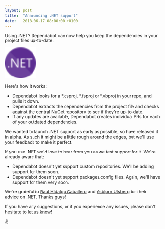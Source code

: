```yaml
---
layout: post
title:  "Announcing .NET support"
date:   2018-06-17 08:00:00 +0100
---
```


Using .NET? Dependabot can now help you keep the dependencies in your
project files up-to-date.

<p class="image-medium">
  <img src="/images/blog/dotnet-logo.svg" alt=".NET" height="100px" />
</p>

Here's how it works:
- Dependabot looks for a \*.csproj, \*.fsproj or \*.vbproj in your repo,
  and pulls it down.
- Dependabot extracts the dependencies from the project file and checks against
  the central NuGet repository to see if they're up-to-date.
- If any updates are available, Dependabot creates individual PRs for each of
  your outdated dependencies.

We wanted to launch .NET support as early as possible, so have released it
in alpha. As such it might be a little rough around the edges, but we'll use
your feedback to make it perfect.

If you use .NET we'd love to hear from you as we test support for it. We're
already aware that:
- Dependabot doesn't yet support custom repositories. We'll be adding support
  for them soon.
- Dependabot doesn't yet support packages.config files. Again, we'll have
  support for them very soon.

We're grateful to [Raul Hidalgo Caballero][raul] and [Asbjørn Ulsberg][asbjorn]
for their advice on .NET. Thanks guys!

If you have any suggestions, or if you experience any issues, please don't
hesitate to [let us know][feedback-link]!

✌️

[raul]: https://github.com/deinok
[asbjorn]: https://github.com/asbjornu
[feedback-link]: https://github.com/dependabot/feedback
